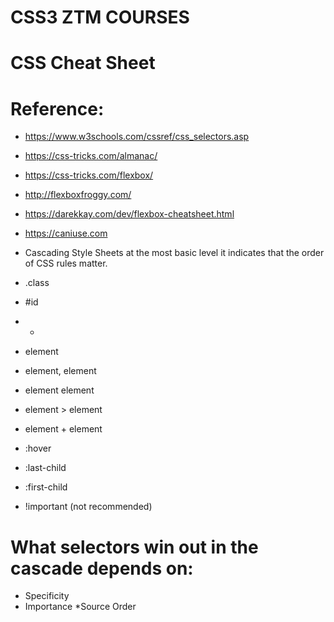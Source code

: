 # CSS3 ZTM COURSES
# CSS Cheat Sheet

# Reference:
* https://www.w3schools.com/cssref/css_selectors.asp
* https://css-tricks.com/almanac/
* https://css-tricks.com/flexbox/
* http://flexboxfroggy.com/
* https://darekkay.com/dev/flexbox-cheatsheet.html
* https://caniuse.com

* Cascading Style Sheets at the most basic level it indicates that the order of CSS rules matter. 


* .class
* #id
* *
* element
* element, element
* element element
* element > element
* element + element
* :hover
* :last-child
* :first-child
* !important (not recommended)


# What selectors win out in the cascade depends on:
* Specificity
* Importance
*Source Order